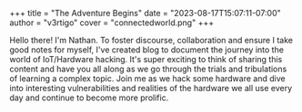 +++
title = "The Adventure Begins"
date = "2023-08-17T15:07:11-07:00"
author = "v3rtigo"
cover  = "connectedworld.png"
+++

Hello there! I'm Nathan. To foster discourse, collaboration and ensure I take good notes for myself, I've created blog to document the journey into the world of IoT/Hardware hacking. It's super exciting to think of sharing this content and have you all along as we go through the trials and tribulations of learning a complex topic. Join me as we hack some hardware and dive into interesting vulnerabilities and realities of the hardware we all use every day and continue to become more prolific.   